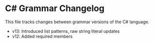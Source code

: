 # C# Grammar Changelog

This file tracks changes between grammar versions of the C# language.

- v13: Introduced list patterns, raw string literal updates
- v12: Added required members
